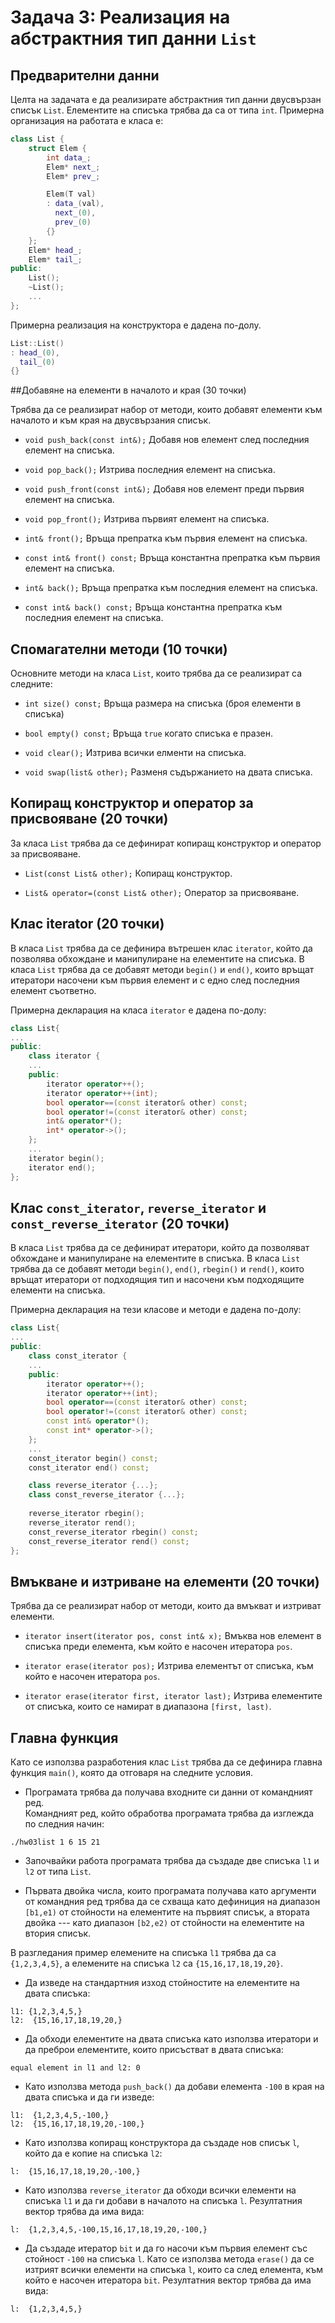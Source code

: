 # Задача 3: Реализация на абстрактния тип данни `List`


## Предварителни данни

Целта на задачата е да реализирате абстрактния тип данни 
двусвързан списък `List`. Елементите на списъка трябва да са от типа `int`.
Примерна организация на работата е класа е:

```C++
class List {
    struct Elem {
        int data_;
        Elem* next_;
        Elem* prev_;

        Elem(T val)
        : data_(val),
          next_(0),
          prev_(0)
        {}
    };
    Elem* head_;
    Elem* tail_;
public:
    List();
    ~List();
    ...
};
```

Примерна реализация на конструктора е дадена по-долу. 

```C++
List::List()
: head_(0),
  tail_(0)
{}
```


##Добавяне на елементи в началото и края (30 точки)

Трябва да се реализират набор от методи, които добавят елементи 
към началото и към края на двусвързания списък.


* `void push_back(const int&);`
Добавя нов елемент след последния елемент на списъка.

* `void pop_back();`
Изтрива последния елемент на списъка.

* `void push_front(const int&);`
Добавя нов елемент преди първия елемент на списъка.

* `void pop_front();`
Изтрива първият елемент на списъка.

* `int& front();`
Връща препратка към първия елемент на списъка.

* `const int& front() const;`
Връща  константна препратка към първия елемент на списъка.

* `int& back();`
Връща препратка към последния елемент на списъка.

* `const int& back() const;`
Връща константна препратка към последния елемент на списъка.



## Спомагателни методи (10 точки)

Основните методи на класа `List`, които трябва да се реализират са следните:

* `int size() const;`
Връща размера на списъка (броя елементи в списъка)

* `bool empty() const;`
Връща `true` когато списъка е празен.

* `void clear();`
Изтрива всички елменти на списъка.

* `void swap(list& other);`
Разменя съдържанието на двата списъка.


## Копиращ конструктор и оператор за присвояване (20 точки)


За класа `List` трябва да се дефинират копиращ конструктор и 
оператор за присвояване.

* `List(const List& other);`
Копиращ конструктор.

* `List& operator=(const List& other);`
Оператор за присвояване.



## Клас iterator (20 точки)
В класа `List` трябва да се дефинира вътрешен клас `iterator`, 
който да позволява обхождане и манипулиране на елементите на списъка.
В класа `List` трябва да се добавят методи `begin()` и 
`end()`, които връщат итератори насочени към първия елемент и с 
едно след последния елемент съответно.

Примерна декларация на класа `iterator` е дадена по-долу:

```C++
class List{
...
public:
    class iterator {
    ...
    public:
        iterator operator++();
        iterator operator++(int);
        bool operator==(const iterator& other) const;
        bool operator!=(const iterator& other) const;
        int& operator*();
        int* operator->();
    };
    ...
    iterator begin();
    iterator end();
};
```

## Клас `const_iterator`, `reverse_iterator` и `const_reverse_iterator` (20 точки)

В класа `List` трябва да се дефинират итератори, който да позволяват 
обхождане и манипулиране на елементите в списъка. В класа `List` трябва 
да се добавят методи `begin()`, `end()`, `rbegin()` и `rend()`, 
които връщат итератори от подходящия тип и насочени към подходящите 
елементи на списъка.

Примерна декларация на тези класове и методи е дадена по-долу:

```C++
class List{
...
public:
    class const_iterator {
    ...
    public:
        iterator operator++();
        iterator operator++(int);
        bool operator==(const iterator& other) const;
        bool operator!=(const iterator& other) const;
        const int& operator*();
        const int* operator->();
    };
    ...
    const_iterator begin() const;
    const_iterator end() const;

    class reverse_iterator {...};
    class const_reverse_iterator {...};
    
    reverse_iterator rbegin();
    reverse_iterator rend();
    const_reverse_iterator rbegin() const;
    const_reverse_iterator rend() const;
};
```




## Вмъкване и изтриване на елементи (20 точки)

Трябва да се реализират набор от методи, които да вмъкват и изтриват елементи.

* `iterator insert(iterator pos, const int& x);`
Вмъква нов елемент в списъка преди елемента, към който е насочен 
итератора `pos`.

* `iterator erase(iterator pos);`
Изтрива елементът от списъка, към който е насочен итератора `pos`.

* `iterator erase(iterator first, iterator last);`
Изтрива елементите от списъка, които се намират в 
диапазона `[first, last)`.



## Главна функция

Като се използва разработения клас `List` трябва да се дефинира 
главна функция `main()`, която да отговаря на следните условия.


* Програмата трябва да получава входните си данни от командният ред.  
Командният ред, който обработва програмата трябва да изглежда по 
следния начин:

```
./hw03list 1 6 15 21
```

* Започвайки работа програмата трябва да създаде две списъка 
`l1` и `l2` от типа `List`. 

* Първата двойка числа, които програмата получава като аргументи от командния 
ред трябва да се схваща като дефиниция на диапазон `[b1,e1)` 
от стойности на елементите на първият списък, а втората двойка --- като диапазон 
`[b2,e2)` от стойности на елементите на втория списък. 

В разгледания пример 
елемените на списъка `l1` трябва да са `{1,2,3,4,5}`, а елемените на 
списъка `l2` са `{15,16,17,18,19,20}`.

* Да изведе на стандартния изход стойностите на елементите на двата списъка:

```
l1: {1,2,3,4,5,}
l2:  {15,16,17,18,19,20,}
```

* Да обходи елементите на двата списъка като използва итератори и 
да преброи елементите, които присъстват в двата списъка:

```
equal element in l1 and l2: 0
```

* Като използва метода `push_back()` да добави елемента `-100` в 
края на двата списъка и да ги изведе:

```
l1:  {1,2,3,4,5,-100,}
l2:  {15,16,17,18,19,20,-100,}
```

* Като използва копиращ конструктора да създаде нов списък 
`l`, който да е копие на списъка `l2`:

```
l:  {15,16,17,18,19,20,-100,}
```

* Като използва `reverse_iterator` да обходи всички елементи на 
списъка `l1` и да ги добави в началото на списъка `l`. Резултатния 
вектор трябва да има вида:

```
l:  {1,2,3,4,5,-100,15,16,17,18,19,20,-100,}
```

* Да създаде итератор `bit` и да го насочи към първия елемент 
със стойност `-100` на списъка `l`. Като се използва метода 
`erase()` да се изтрият всички елементи на списъка `l`, които са 
след елемента, към който е насочен итератора `bit`. Резултатния 
вектор трябва да има вида:

```
l:  {1,2,3,4,5,}
```

